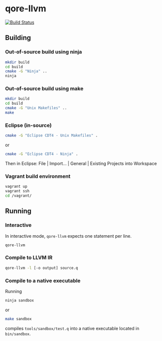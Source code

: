 # qore-llvm

[![Build Status](https://hq.qoretechnologies.com/jenkins/buildStatus/icon?job=qore-llvm)](https://hq.qoretechnologies.com/jenkins/job/qore-llvm/)

## Building

### Out-of-source build using ninja

```bash
mkdir build
cd build
cmake -G "Ninja" ..
ninja
```

### Out-of-source build using make

```bash
mkdir build
cd build
cmake -G "Unix Makefiles" ..
make
```

### Eclipse (in-source)

```bash
cmake -G "Eclipse CDT4 - Unix Makefiles" .
```
or
```bash
cmake -G "Eclipse CDT4 - Ninja" .
```
Then in Eclipse: File | Import... | General | Existing Projects into Workspace

### Vagrant build environment

```bash
vagrant up
vagrant ssh
cd /vagrant/
```

## Running

### Interactive

In interactive mode, `qore-llvm` expects one statement per line.

```bash
qore-llvm
```

### Compile to LLVM IR

```bash
qore-llvm -l [-o output] source.q
```

### Compile to a native executable

Running

```bash
ninja sandbox
```
or 
```bash
make sandbox
```
compiles `tools/sandbox/test.q` into a native executable located in `bin/sandbox`.
